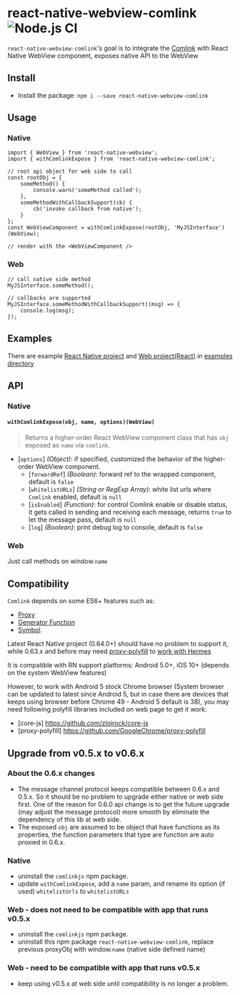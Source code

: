 # react-native-webview-comlink ![Node.js CI](https://github.com/rocwind/react-native-webview-comlink/workflows/Node.js%20CI/badge.svg)

`react-native-webview-comlink`'s goal is to integrate the [Comlink](https://github.com/GoogleChromeLabs/comlink) with React Native WebView component, exposes native API to the WebView

## Install

-   Install the package: `npm i --save react-native-webview-comlink`

## Usage

### Native

```
import { WebView } from 'react-native-webview';
import { withComlinkExpose } from 'react-native-webview-comlink';

// root api object for web side to call
const rootObj = {
    someMethod() {
        console.warn('someMethod called');
    },
    someMethodWithCallbackSupport(cb) {
        cb('invoke callback from native');
    }
};
const WebViewComponent = withComlinkExpose(rootObj, 'MyJSInterface')(WebView);

// render with the <WebViewComponent />
```

### Web

```
// call native side method
MyJSInterface.someMethod();

// callbacks are supported
MyJSInterface.someMethodWithCallbackSupport((msg) => {
    console.log(msg);
});
```

## Examples

There are example [React Native project](examples/native) and [Web project(React)](examples/web) in [examples directory](examples)

## API

### Native

#### `withComlinkExpose(obj, name, options)(WebView)`

> Returns a higher-order React WebView component class that has `obj` exposed as `name` via `comlink`.

-   [`options`] _(Object)_: if specified, customized the behavior of the higher-order WebView component.
    -   [`forwardRef`] _(Boolean)_: forward ref to the wrapped component, default is `false`
    -   [`whitelistURLs`] _(String or RegExp Array)_: white list urls where `Comlink` enabled, default is `null`
    -   [`isEnabled`] _(Function)_: for control Comlink enable or disable status, it gets called in sending and receiving each message, returns `true` to let the message pass, default is `null`
    -   [`log`] _(Boolean)_: print debug log to console, default is `false`

### Web

Just call methods on window.`name`

## Compatibility

`Comlink` depends on some ES6+ features such as:

-   [Proxy](https://developer.mozilla.org/en-US/docs/Web/JavaScript/Reference/Global_Objects/Proxy)
-   [Generator Function](https://developer.mozilla.org/en-US/docs/Web/JavaScript/Reference/Statements/function*)
-   [Symbol](https://developer.mozilla.org/en-US/docs/Web/JavaScript/Reference/Global_Objects/Symbol).

Latest React Native project (0.64.0+) should have no problem to support it, while 0.63.x and before may need [proxy-polyfill](https://github.com/GoogleChrome/proxy-polyfill) to [work with Hermes](https://github.com/facebook/hermes/issues/33)

It is compatible with RN support platforms: Android 5.0+, iOS 10+ (depends on the system WebView features)

However, to work with Android 5 stock Chrome browser (System browser can be updated to latest since Android 5, but in case there are devices that keeps using browser before Chrome 49 - Android 5 default is 38), you may need following polyfill libraries included on web page to get it work:

-   [core-js] https://github.com/zloirock/core-js
-   [proxy-polyfill] https://github.com/GoogleChrome/proxy-polyfill

## Upgrade from v0.5.x to v0.6.x

### About the 0.6.x changes

-   The message channel protocol keeps compatible between 0.6.x and 0.5.x. So it should be no problem to upgrade either native or web side first. One of the reason for 0.6.0 api change is to get the future upgrade (may adjust the message protocol) more smooth by eliminate the dependency of this lib at web side.
-   The exposed `obj` are assumed to be object that have functions as its properties, the function parameters that type are function are auto proxied in 0.6.x.

### Native

-   uninstall the `comlinkjs` npm package.
-   update `withComlinkExpose`, add a `name` param, and rename its option (if used) `whitelistUrls` to `whitelistURLs`

### Web - does not need to be compatible with app that runs v0.5.x

-   uninstall the `comlinkjs` npm package.
-   uninstall this npm package `react-native-webview-comlink`, replace previous proxyObj with window.`name` (native side defined name)

### Web - need to be compatible with app that runs v0.5.x

-   keep using v0.5.x at web side until compatibility is no longer a problem.
